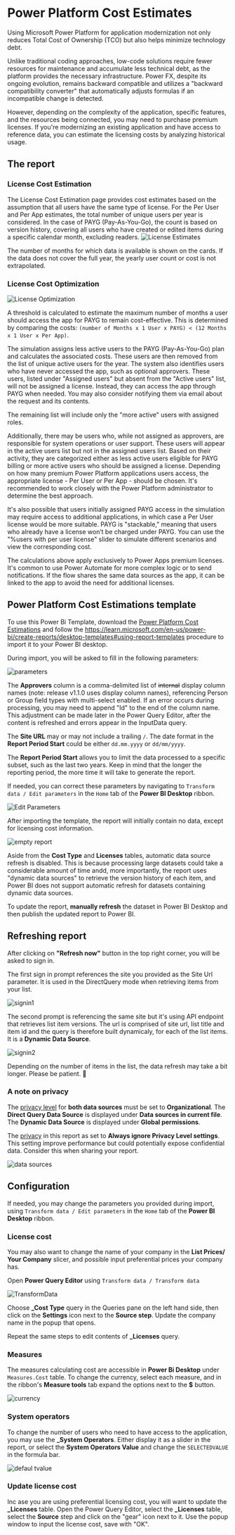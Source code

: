 # Power Platform Cost Estimates

Using Microsoft Power Platform for application modernization not only reduces Total Cost of Ownership (TCO) but also helps minimize technology debt.

Unlike traditional coding approaches, low-code solutions require fewer resources for maintenance and accumulate less technical debt, as the platform provides the necessary infrastructure. Power FX, despite its ongoing evolution, remains backward compatible and utilizes a "backward compatibility converter" that automatically adjusts formulas if an incompatible change is detected.

However, depending on the complexity of the application, specific features, and the resources being connected, you may need to purchase premium licenses.
If you're modernizing an existing application and have access to reference data, you can estimate the licensing costs by analyzing historical usage.

## The report

### License Cost Estimation
The License Cost Estimation page provides cost estimates based on the assumption that all users have the same type of license.
For the Per User and Per App estimates, the total number of unique users per year is considered. In the case of PAYG (Pay-As-You-Go), the count is based on version history, covering all users who have created or edited items during a specific calendar month, excluding readers.
![License Estimates](./assets/LicenseEstimates.gif)

The number of months for which data is available is shown on the cards. If the data does not cover the full year, the yearly user count or cost is not extrapolated.

### License Cost Optimization

![License Optimization](./assets/LicenseOptimization.gif)

A threshold is calculated to estimate the maximum number of months a user should access the app for PAYG to remain cost-effective. This is determined by comparing the costs:  `(number of Months x 1 User x PAYG) < (12 Months x 1 User x Per App)`.

The simulation assigns less active users to the PAYG (Pay-As-You-Go) plan and calculates the associated costs. These users are then removed from the list of unique active users for the year. The system also identifies users who have never accessed the app, such as optional approvers. These users, listed under "Assigned users" but absent from the "Active users" list, will not be assigned a license. Instead, they can access the app through PAYG when needed. You may also consider notifying them via email about the request and its contents.

The remaining list will include only the "more active" users with assigned roles.

Additionally, there may be users who, while not assigned as approvers, are responsible for system operations or user support. These users will appear in the active users list but not in the assigned users list. Based on their activity, they are categorized either as less active users eligible for PAYG billing or more active users who should be assigned a license.
Depending on how many premium Power Platform applications users access, the appropriate license - Per User or Per App - should be chosen. It's recommended to work closely with the Power Platform administrator to determine the best approach.

It's also possible that users initially assigned PAYG access in the simulation may require access to additional applications, in which case a Per User license would be more suitable. PAYG is "stackable," meaning that users who already have a license won’t be charged under PAYG.
You can use the "%users with per user license" slider to simulate different scenarios and view the corresponding cost.

The calculations above apply exclusively to Power Apps premium licenses. It's common to use Power Automate for more complex logic or to send notifications. If the flow shares the same data sources as the app, it can be linked to the app to avoid the need for additional licenses.

## Power Platform Cost Estimations template

To use this Power Bi Template, download the [Power Platform Cost Estimations](./PowerPlatformCostEstimations.pbit) and follow the https://learn.microsoft.com/en-us/power-bi/create-reports/desktop-templates#using-report-templates procedure to import it to your Power BI desktop.

During import, you will be asked to fill in the following parameters:

![parameters](./assets/parameters.png)

The **Approvers** column is a comma-delimited list of ~~internal~~ display column names (note: release v1.1.0 uses display column names), referencing Person or Group field types with multi-select enabled. If an error occurs during processing, you may need to append "Id" to the end of the column name. This adjustment can be made later in the Power Query Editor, after the content is refreshed and errors appear in the InputData query.

The **Site URL** may or may not include a trailing `/`.
The date format in the **Report Period Start** could be either `dd.mm.yyyy` or `dd/mm/yyyy`.

The **Report Period Start** allows you to limit the data processed to a specific subset, such as the last two years. Keep in mind that the longer the reporting period, the more time it will take to generate the report.

If needed, you can correct these parameters by navigating to `Transform data / Edit parameters` in the `Home` tab of the **Power BI Desktop** ribbon.

![Edit Parameters](./assets/editParameters.png)

After importing the template, the report will initially contain no data, except for licensing cost information.

![empty report](./assets/emptyreport.png)

Aside from the **Cost Type** and **Licenses** tables, automatic data source refresh is disabled. This is because processing large datasets could take a considerable amount of time andd, more importantly, the report uses "dynamic data sources" to retrieve the version history of each item, and Power BI does not support automatic refresh for datasets containing dynamic data sources.

To update the report, **manually refresh** the dataset in Power BI Desktop and then publish the updated report to Power BI.

## Refreshing report

After clicking on **"Refresh now"** button in the top right corner, you will be asked to sign in.

The first sign in prompt references the site you provided as the Site Url parameter. It is used in the DirectQuery mode when retrieving items from your list.

![signin1](./assets/signin1.png)

The second prompt is referencing the same site but it's using API endpoint that retrieves list item versions. The url is comprised of site url, list title and item id and the query is therefore built dynamicaly, for each of the list items. It is a **Dynamic Data Source**.

![signin2](./assets/signin2.png)

Depending on the number of items in the list, the data refresh may take a bit longer. Please be patient. 🙂

### A note on privacy

The [privacy level](https://learn.microsoft.com/en-gb/power-bi/enterprise/desktop-privacy-levels) for **both data sources** must be set to **Organizational**.
The **Direct Query Data Source** is displayed under **Data sources in current file**.
The **Dynamic Data Source** is displayed under **Global permissions**.

The [privacy](https://learn.microsoft.com/en-gb/power-bi/enterprise/desktop-privacy-levels#privacy-levels) in this report as set to **Always ignore Privacy Level settings**.
This setting improve performance but could potentially expose confidential data.
Consider this when sharing your report.

![data sources](./assets/datasources.png)

## Configuration

If needed, you may change the parameters you provided during import, using `Transform data / Edit parameters` in the `Home` tab of the **Power BI Desktop** ribbon.

### License cost

You may also want to change the name of your company in the **List Prices/ Your Company** slicer, and possible input preferential prices your company has.

Open **Power Query Editor** using `Transform data / Transform data`

![TransformData](./assets/TransformData.png)

Choose **_Cost Type** query in the Queries pane on the left hand side, then click on the **Settings** icon next to the **Source step**. Update the company name in the popup that opens.

Repeat the same steps to edit contents of **_Licenses** query.

### Measures

The measures calculating cost are accessible in **Power Bi Desktop** under `Measures.Cost` table. To change the currency, select each measure, and in the ribbon's **Measure tools** tab expand the options next to the **$** button.

![currency](./assets/currency.png)

 ### System operators

 To change the number of users who need to have access to the application, you may use the **_System Operators**. Either display it as a slider in the report, or select the **System Operators Value** and change the `SELECTEDVALUE` in the formula bar.

 ![defaul tvalue](./assets/defaultvalue.png)

 ### Update license cost

 Inc ase you are using preferential licensing cost, you will want to update the **_Licenses** table.
 Open the Power Query Editor, select the **_Licenses** table, select the **Source** step and click on the "gear" icon next to it. Use the popup window to input the license cost, save with "OK".
 

